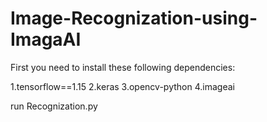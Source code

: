 # Image-Recognization-using-ImagaAI
First you need to install these following dependencies:

  1.tensorflow==1.15
  2.keras
  3.opencv-python
  4.imageai
 
run Recognization.py

